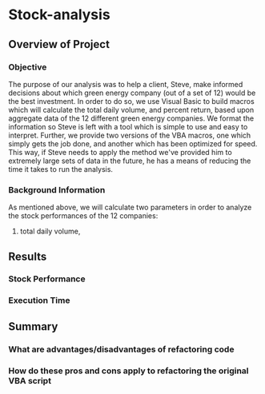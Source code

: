 # Stock-analysis

## Overview of Project

### Objective
The purpose of our analysis was to help a client, Steve, make informed decisions about which green energy company (out of a set of 12) would be the best investment. In order to do so, we use Visual Basic to build macros which will calculate the total daily volume, and percent return, based upon aggregate data of the 12 different green energy companies. We format the information so Steve is left with a tool which is simple to use and easy to interpret. Further, we provide two versions of the VBA macros, one which simply gets the job done, and another which has been optimized for speed. This way, if Steve needs to apply the method we've provided him to extremely large sets of data in the future, he has a means of reducing the time it takes to run the analysis. 

### Background Information

As mentioned above, we will calculate two parameters in order to analyze the stock performances of the 12 companies:

1. total daily volume, 

## Results

### Stock Performance

### Execution Time

## Summary

### What are advantages/disadvantages of refactoring code

### How do these pros and cons apply to refactoring the original VBA script



